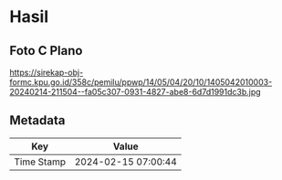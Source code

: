 # Hasil

## Foto C Plano

https://sirekap-obj-formc.kpu.go.id/358c/pemilu/ppwp/14/05/04/20/10/1405042010003-20240214-211504--fa05c307-0931-4827-abe8-6d7d1991dc3b.jpg


## Metadata

| Key        | Value               |
| ---------- | ------------------- |
| Time Stamp | 2024-02-15 07:00:44 |



